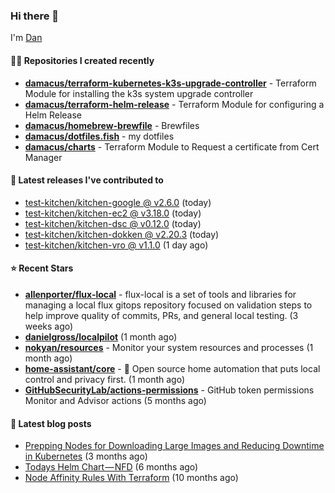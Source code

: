 

### Hi there 👋

I'm [Dan](https://medium.com/@dan.m.webb)

#### 👨‍💻 Repositories I created recently
- **[damacus/terraform-kubernetes-k3s-upgrade-controller](https://github.com/damacus/terraform-kubernetes-k3s-upgrade-controller)** - Terraform Module for installing the k3s system upgrade controller
- **[damacus/terraform-helm-release](https://github.com/damacus/terraform-helm-release)** - Terraform Module for configuring a Helm Release
- **[damacus/homebrew-brewfile](https://github.com/damacus/homebrew-brewfile)** - Brewfiles
- **[damacus/dotfiles.fish](https://github.com/damacus/dotfiles.fish)** - my dotfiles
- **[damacus/charts](https://github.com/damacus/charts)** - Terraform Module to Request a certificate from Cert Manager

#### 🚀 Latest releases I've contributed to


- [test-kitchen/kitchen-google @ v2.6.0](https://github.com/test-kitchen/kitchen-google/releases/tag/v2.6.0) (today)
- [test-kitchen/kitchen-ec2 @ v3.18.0](https://github.com/test-kitchen/kitchen-ec2/releases/tag/v3.18.0) (today)
- [test-kitchen/kitchen-dsc @ v0.12.0](https://github.com/test-kitchen/kitchen-dsc/releases/tag/v0.12.0) (today)
- [test-kitchen/kitchen-dokken @ v2.20.3](https://github.com/test-kitchen/kitchen-dokken/releases/tag/v2.20.3) (today)
- [test-kitchen/kitchen-vro @ v1.1.0](https://github.com/test-kitchen/kitchen-vro/releases/tag/v1.1.0) (1 day ago)

#### ⭐ Recent Stars


- **[allenporter/flux-local](https://github.com/allenporter/flux-local)** - flux-local is a set of tools and libraries for managing a local flux gitops repository focused on validation steps to help improve quality of commits, PRs, and general local testing.  (3 weeks ago)
- **[danielgross/localpilot](https://github.com/danielgross/localpilot)** (1 month ago)
- **[nokyan/resources](https://github.com/nokyan/resources)** - Monitor your system resources and processes (1 month ago)
- **[home-assistant/core](https://github.com/home-assistant/core)** - :house_with_garden: Open source home automation that puts local control and privacy first. (1 month ago)
- **[GitHubSecurityLab/actions-permissions](https://github.com/GitHubSecurityLab/actions-permissions)** - GitHub token permissions Monitor and Advisor actions (5 months ago)

#### 📄 Latest blog posts
- [Prepping Nodes for Downloading Large Images and Reducing Downtime in Kubernetes](https://medium.com/@dan.m.webb/prepping-nodes-for-downloading-large-images-and-reducing-downtime-in-kubernetes-551ead53f0?source=rss-bbba9c670f6e------2) (3 months ago)
- [Todays Helm Chart — NFD](https://medium.com/@dan.m.webb/todays-helm-chart-nfd-efe64f156edd?source=rss-bbba9c670f6e------2) (6 months ago)
- [Node Affinity Rules With Terraform](https://awstip.com/node-affinity-rules-with-terraform-a0766e0bb1da?source=rss-bbba9c670f6e------2) (10 months ago)
